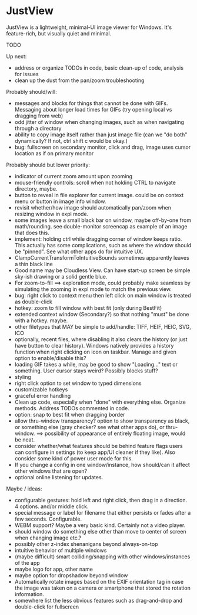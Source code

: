# JustView
JustView is a lightweight, minimal-UI image viewer for Windows. It's feature-rich, but visually quiet and minimal.

TODO

Up next:
- address or organize TODOs in code, basic clean-up of code, analysis for issues
- clean up the dust from the pan/zoom troubleshooting

Probably should/will:
- messages and blocks for things that cannot be done with GIFs. Messaging about longer load times for GIFs (try opening local vs dragging from web)
- odd jitter of window when changing images, such as when navigating through a directory
- ability to copy image itself rather than just image file (can we "do both" dynamically? If not, ctrl shift c would be okay.)
- bug: fullscreen on secondary monitor, click and drag, image uses cursor location as if on primary monitor

Probably should but lower priority:
- indicator of current zoom amount upon zooming
- mouse-friendly controls: scroll when not holding CTRL to navigate directory, maybe.
- button to reveal in file explorer for current image. could be on context menu or button in image info window.
- revisit whether/how image should automatically pan/zoom when resizing window in expl mode.
- some images leave a small black bar on window, maybe off-by-one from math/rounding. see double-monitor screencap as example of an image that does this.
- implement: holding ctrl while dragging corner of window keeps ratio. This actually has some complications, such as where the window should be "pinned". See what other apps do for intuitive UX.
- ClampCurrentTransformToIntuitiveBounds sometimes apparently leaves a thin black line
- Good name may be Cloudless View. Can have start-up screen be simple sky-ish drawing or a solid gentle blue.
- For zoom-to-fill ==> exploration mode, could probably make seamless by simulating the zooming in expl mode to match the previous view.
- bug: right click to context menu then left click on main window is treated as double-click
- hotkey: zoom to fill window with best fit (only during BestFit)
- extended context window (Secondary?) so that nothing "must" be done with a hotkey. maybe.
- other filetypes that MAY be simple to add/handle: TIFF, HEIF, HEIC, SVG, ICO
- optionally, recent files, where disabling it also clears the history (or just have button to clear history). Windows natively provides a history function when right clicking on icon on taskbar. Manage and given option to enable/disable this?
- loading GIF takes a while, may be good to show "Loading..." text or something. User cursor stays weird? Possibly blocks stuff?
- styling
- right click option to set window to typed dimensions
- customizable hotkeys
- graceful error handling
- Clean up code, especially when "done" with everything else. Organize methods. Address TODOs commented in code.
- option: snap to best fit when dragging border
- allow thru-window transparency? option to show transparency as black, or something else (gray checker? see what other apps do), or thru-window. ==> possibility of appearance of entirely floating image, would be neat.
- consider whether/what features should be behind feature flags users can configure in settings (to keep app/UI cleaner if they like). Also consider some kind of power user mode for this.
- If you change a config in one window/instance, how should/can it affect other windows that are open?
- optional online listening for updates.


Maybe / ideas:
- configurable gestures: hold left and right click, then drag in a direction. 4 options. and/or middle click.
- special message or label for filename that either persists or fades after a few seconds. Configurable.
- WEBM support? Maybe a very basic kind. Certainly not a video player.
- should window do something else other than move to center of screen when changing image etc.?
- possibly other z-index shenanigans beyond always-on-top
- intuitive behavior of multiple windows
- (maybe difficult) smart colliding/snapping with other windows/instances of the app
- maybe logo for app, other name
- maybe option for dropshadow beyond window
- Automatically rotate images based on the EXIF orientation tag in case the image was taken on a camera or smartphone that stored the rotation information.
- somewhere list the less obvious features such as drag-and-drop and double-click for fullscreen
